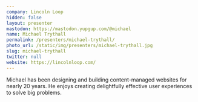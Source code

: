 ```yaml
---
company: Lincoln Loop
hidden: false
layout: presenter
mastodon: https://mastodon.yupgup.com/@michael
name: Michael Trythall
permalink: /presenters/michael-trythall/
photo_url: /static/img/presenters/michael-trythall.jpg
slug: michael-trythall
twitter: null
website: https://lincolnloop.com/
---
```


Michael has been designing and building content-managed websites for nearly 20 years. He enjoys creating delightfully effective user experiences to solve big problems.
